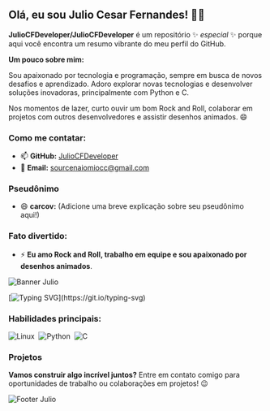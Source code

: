## Olá, eu sou Julio Cesar Fernandes! 👋🎉

**JulioCFDeveloper/JulioCFDeveloper** é um repositório ✨ _especial_ ✨ porque aqui você encontra um resumo vibrante do meu perfil do GitHub.

**Um pouco sobre mim:**

Sou apaixonado por tecnologia e programação, sempre em busca de novos desafios e aprendizado. Adoro explorar novas tecnologias e desenvolver soluções inovadoras, principalmente com Python e C. 

Nos momentos de lazer, curto ouvir um bom Rock and Roll, colaborar em projetos com outros desenvolvedores e assistir desenhos animados. 😄

### Como me contatar:
- 📫 **GitHub:** [JulioCFDeveloper](https://github.com/JulioCFDeveloper)
- 📧 **Email:** sourcenaiomiocc@gmail.com

### Pseudônimo
- 😄 **carcov:**  (Adicione uma breve explicação sobre seu pseudônimo aqui!)

### Fato divertido:
- ⚡ **Eu amo Rock and Roll, trabalho em equipe e sou apaixonado por desenhos animados**.

![Banner Julio](https://capsule-render.vercel.app/api?type=waving&color=0a0a23&height=200&section=header&text=Julio%20Cesar%20Fernandes&fontSize=50&fontColor=4ade80&animation=twinkling)

[![Typing SVG](https://readme-typing-svg.herokuapp.com/?color=f72585&size=30&center=true&vCenter=true&width=1000&lines=Explorando+novas+tecnologias...;Desenvolvendo+soluções+inovadoras+em+Python!;Sempre+em+busca+de+desafios+e+aprendizado.)](https://git.io/typing-svg)

### Habilidades principais:
![Linux](https://img.shields.io/badge/-Linux-FFA500?style=for-the-badge&logo=linux&logoColor=black)&nbsp;
![Python](https://img.shields.io/badge/-Python-1572B6?style=for-the-badge&logo=python&logoColor=white)&nbsp;
![C](https://img.shields.io/badge/-C-00599C?style=for-the-badge&logo=c&logoColor=white) 

### Projetos
**Vamos construir algo incrível juntos?** Entre em contato comigo para oportunidades de trabalho ou colaborações em projetos! 😉

![Footer Julio](https://capsule-render.vercel.app/api?type=waving&color=0a0a23&height=150&section=footer&fontColor=4ade80)
